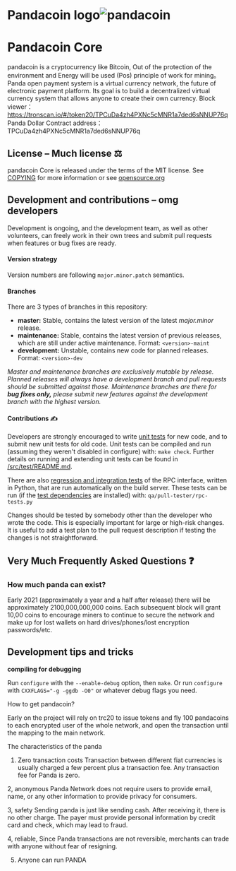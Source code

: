# Pandacoin logo![pandacoin](https://user-images.githubusercontent.com/83800886/117408444-893b4f80-af42-11eb-8ce4-192c8c707403.jpg)

# Pandacoin Core  
pandacoin is a cryptocurrency like Bitcoin, Out of the protection of the environment and Energy will be used (Pos) principle of work for mining。
Panda open payment system is a virtual currency network, the future of electronic payment platform. Its goal is to build a decentralized virtual currency system that allows anyone to create their own currency.
Block viewer：https://tronscan.io/#/token20/TPCuDa4zh4PXNc5cMNR1a7ded6sNNUP76q
Panda Dollar Contract address：TPCuDa4zh4PXNc5cMNR1a7ded6sNNUP76q

## License – Much license ⚖️
pandacoin Core is released under the terms of the MIT license. See
[COPYING](COPYING) for more information or see
[opensource.org](https://opensource.org/licenses/MIT)

## Development and contributions – omg developers
Development is ongoing, and the development team, as well as other volunteers,
can freely work in their own trees and submit pull requests when features or
bug fixes are ready.

#### Version strategy
Version numbers are following ```major.minor.patch``` semantics.

#### Branches
There are 3 types of branches in this repository:

- **master:** Stable, contains the latest version of the latest *major.minor* release.
- **maintenance:** Stable, contains the latest version of previous releases, which are still under active maintenance. Format: ```<version>-maint```
- **development:** Unstable, contains new code for planned releases. Format: ```<version>-dev```

*Master and maintenance branches are exclusively mutable by release. Planned*
*releases will always have a development branch and pull requests should be*
*submitted against those. Maintenance branches are there for **bug fixes only,***
*please submit new features against the development branch with the highest version.*

#### Contributions ✍️

Developers are strongly encouraged to write [unit tests](src/test/README.md) for new code, and to
submit new unit tests for old code. Unit tests can be compiled and run
(assuming they weren't disabled in configure) with: `make check`. Further details on running
and extending unit tests can be found in [/src/test/README.md](/src/test/README.md).

There are also [regression and integration tests](/qa) of the RPC interface, written
in Python, that are run automatically on the build server.
These tests can be run (if the [test dependencies](/qa) are installed) with: `qa/pull-tester/rpc-tests.py`

Changes should be tested by somebody other than the developer who wrote the
code. This is especially important for large or high-risk changes. It is useful
to add a test plan to the pull request description if testing the changes is
not straightforward.

## Very Much Frequently Asked Questions ❓

### How much panda can exist? 
Early 2021 (approximately a year and a half after release) there will be
approximately 2100,000,000,000 coins.
Each subsequent block will grant 10,00 coins to encourage miners to continue to
secure the network and make up for lost wallets on hard drives/phones/lost
encryption passwords/etc.

## Development tips and tricks

**compiling for debugging**

Run `configure` with the `--enable-debug` option, then `make`. Or run `configure` with
`CXXFLAGS="-g -ggdb -O0"` or whatever debug flags you need.

How to get pandacoin? 

Early on the project will rely on trc20 to issue tokens and fly 100 pandacoins to each encrypted user of the whole network, and open the transaction until the mapping to the main network.

The characteristics of the panda

1. Zero transaction costs
Transaction between different fiat currencies is usually charged a few percent plus a transaction fee. Any transaction fee for Panda is zero.

2, anonymous
Panda Network does not require users to provide email, name, or any other information to provide privacy for consumers.

3, safety
Sending panda is just like sending cash. After receiving it, there is no other charge. The payer must provide personal information by credit card and check, which may lead to fraud.

4, reliable,
Since Panda transactions are not reversible, merchants can trade with anyone without fear of resigning.

5. Anyone can run PANDA
